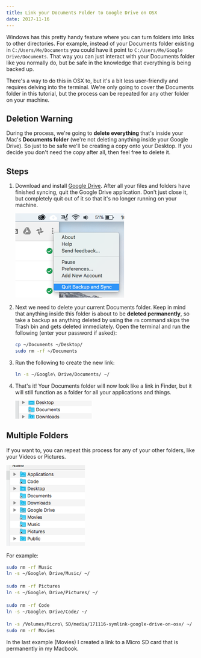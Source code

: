 ```yaml
---
title: Link your Documents Folder to Google Drive on OSX
date: 2017-11-16
---
```


Windows has this pretty handy feature where you can turn folders into links to other directories. For example, instead of your Documents folder existing in `C:/Users/Me/Documents` you could have it point to `C:/Users/Me/Google Drive/Documents`. That way you can just interact with your Documents folder like you normally do, but be safe in the knowledge that everything is being backed up.

There's a way to do this in OSX to, but it's a bit less user-friendly and requires delving into the terminal. We're only going to cover the Documents folder in this tutorial, but the process can be repeated for any other folder on your machine.

## Deletion Warning

During the process, we're going to **delete everything** that's inside your Mac's **Documents folder** (we're not deleting anything inside your Google Drive). So just to be safe we'll be creating a copy onto your Desktop. If you decide you don't need the copy after all, then feel free to delete it.

## Steps

1. Download and install [Google Drive](https://www.google.com/drive/). After all your files and folders have finished syncing, quit the Google Drive application. Don't just close it, but completely quit out of it so that it's no longer running on your machine.

    ![Quit Google Sync](media/171116-symlink-google-drive-on-osx/quit-google-sync.png)

2. Next we need to delete your current Documents folder. Keep in mind that anything inside this folder is about to be **deleted permanently**, so take a backup as anything deleted by using the `rm` command skips the Trash bin and gets deleted immediately. Open the terminal and run the following (enter your password if asked):

    ```bash
    cp ~/Documents ~/Desktop/
    sudo rm -rf ~/Documents
    ```

3. Run the following to create the new link:

    ```bash
    ln -s ~/Google\ Drive/Documents/ ~/
    ```

4. That's it! Your Documents folder will now look like a link in Finder, but it will still function as a folder for all your applications and things.

    ![Google Drive Link](media/171116-symlink-google-drive-on-osx/documents-link.png)

## Multiple Folders

If you want to, you can repeat this process for any of your other folders, like your Videos or Pictures.

![Multiple Links](media/171116-symlink-google-drive-on-osx/all-folders.png)

For example:

```bash
sudo rm -rf Music
ln -s ~/Google\ Drive/Music/ ~/

sudo rm -rf Pictures
ln -s ~/Google\ Drive/Pictures/ ~/

sudo rm -rf Code
ln -s ~/Google\ Drive/Code/ ~/

ln -s /Volumes/Micro\ SD/media/171116-symlink-google-drive-on-osx/ ~/
sudo rm -rf Movies
```

In the last example (Movies) I created a link to a Micro SD card that is permanently in my Macbook.
